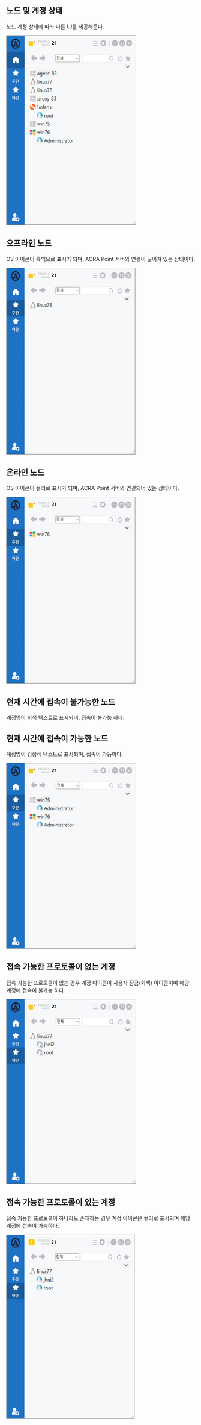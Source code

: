 ## 노드 및 계정 상태
노드 계정 상태에 따라 다른 UI를 제공해준다.

![노드 및 계정 상태](image.png)

## 오프라인 노드
OS 아이콘이 흑백으로 표시가 되며, ACRA Point 서버와 연결이 끊어져 있는 상태이다.

![오프라인 노드](image-1.png)

## 온라인 노드
OS 아이콘이 컬러로 표시가 되며, ACRA Point 서버와 연결되어 있는 상태이다.

![온라인 노드](image-2.png)

## 현재 시간에 접속이 불가능한 노드
계정명이 회색 텍스트로 표시되며, 접속이 불가능 하다.

## 현재 시간에 접속이 가능한 노드
계정명이 검정색 텍스트로 표시되며, 접속이 가능하다.

![현재 시간에 접속이 가능한 노드](image-3.png)

## 접속 가능한 프로토콜이 없는 계정
접속 가능한 프로토콜이 없는 경우 계정 아이콘이 사용자 잠금(회색) 아이콘이며 해당 계정에 접속이 불가능 하다.

![접속 가능한 프로토콜이 없는 계정](image-4.png)

## 접속 가능한 프로토콜이 있는 계정
접속 가능한 프로토콜이 하나라도 존재하는 경우 계정 아이콘은 컬러로 표시되며 해당 계정에 접속이 가능하다.

![접속 가능한 프로토콜이 있는 계정](image-5.png)
